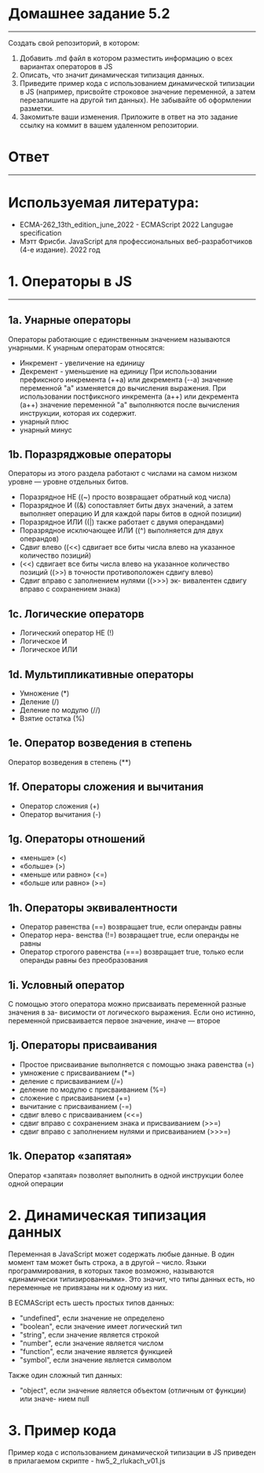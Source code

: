 
# Домашнее задание 5.2
---

Создать свой репозиторий, в котором:
1. Добавить .md файл в котором разместить информацию о всех вариантах операторов в JS
2. Описать, что значит динамическая типизация данных. 
3. Приведите пример кода с использованием динамической типизации в JS (например, присвойте строковое значение переменной, а затем перезапишите на другой тип данных). Не забывайте об оформлении разметки.
4. Закомитьте ваши изменения. Приложите в ответ на это задание ссылку на коммит в вашем удаленном репозитории.

# Ответ
---

# Используемая литература:
- ECMA-262_13th_edition_june_2022 - ECMAScript 2022 Langugae specification
- Мэтт Фрисби. JavaScript для профессиональных веб-разработчиков (4-е издание). 2022 год

# 1. Операторы в JS
---

## 1а. Унарные операторы
Операторы работающие с единственным значением называются унарными.
К унарным операторам относятся:
- Инкремент - увеличение на единицу
- Декремент - уменьшение на единицу
При использовании префиксного инкремента (++a) или декремента (--a) значение переменной "a" изменяется до вычисления выражения. 
При использовании постфиксного инкремента (a++) или декремента (a++) значение переменной "a" выполняются после вычисления инструкции, которая их содержит.
- унарный плюс
- унарный минус

## 1b. Поразряджовые операторы
Операторы из этого раздела работают с числами на самом низком уровне — уровне отдельных битов. 
- Поразрядное НЕ ((~) просто возвращает обратный код числа)
- Поразрядное И ((&) сопоставляет биты двух значений, а затем выполняет операцию И для каждой пары битов в одной позиции)
- Поразрядное ИЛИ ((|) также работает с двумя операндами)
- Поразрядное исключающее ИЛИ ((^) выполняется для двух операндов)
- Сдвиг влево ((<<) сдвигает все биты числа влево на указанное количество позиций)
- (<<) сдвигает все биты числа влево на указанное количество позиций ((>>) в точности противоположен сдвигу влево)
- Сдвиг вправо с заполнением нулями ((>>>) эк- вивалентен сдвигу вправо с сохранением знака)

## 1c. Логические операторв
- Логический оператор НЕ (!)
- Логическое И
- Логическое ИЛИ

## 1d. Мультипликативные операторы
- Умножение (*)
- Деление (/)
- Деление по модулю (//)
- Взятие остатка (%)

## 1e. Оператор возведения в степень
Оператор возведения в степень (**)

## 1f. Операторы сложения и вычитания
- Оператор сложения (+) 
- Оператор вычитания (-)

## 1g. Операторы отношений
- «меньше» (<)
- «больше» (>)
- «меньше или равно» (<=)
- «больше или равно» (>=)

## 1h. Операторы эквивалентности
- Оператор равенства (==) возвращает true, если операнды равны
- Оператор нера- венства (!=) возвращает true, если операнды не равны
- Оператор строгого равенства (===) возвращает true, только если операнды равны без преобразования

 ## 1i. Условный оператор
 С помощью этого оператора можно присваивать переменной разные значения в за- висимости от логического выражения. Если оно истинно, переменной присваивается первое значение, иначе — второе

## 1j. Операторы присваивания
- Простое присваивание выполняется с помощью знака равенства (=)
- умножение с присваиванием (*=)
- деление с присваиванием (/=)
- деление по модулю с присваиванием (%=)
- сложение с присваиванием (+=)
- вычитание с присваиванием (-=)
- сдвиг влево с присваиванием (<<=)
- сдвиг вправо с сохранением знака и присваиванием (>>=)
- сдвиг вправо с заполнением нулями и присваиванием (>>>=)

## 1k. Оператор «запятая»
Оператор «запятая» позволяет выполнить в одной инструкции более одной операции

# 2. Динамическая типизация данных
Переменная в JavaScript может содержать любые данные. В один момент там может быть строка, а в другой – число.
Языки программирования, в которых такое возможно, называются «динамически типизированными». Это значит, что типы данных есть, но переменные не привязаны ни к одному из них.

В ECMAScript есть шесть простых типов данных: 
- "undefined", если значение не определено
- "boolean", если значение имеет логический тип
- "string", если значение является строкой
- "number", если значение является числом
- "function", если значение является функцией
- "symbol", если значение является символом

Также один сложный тип данных:
- "object", если значение является объектом (отличным от функции) или значе- нием null

# 3. Пример кода
Пример кода с использованием динамической типизации в JS приведен в прилагаемом скрипте - hw5_2_rlukach_v01.js